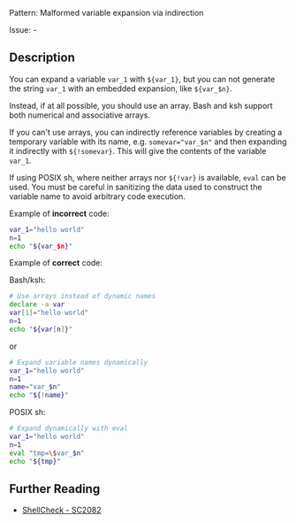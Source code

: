 Pattern: Malformed variable expansion via indirection

Issue: -

## Description

You can expand a variable `var_1` with `${var_1}`, but you can not generate the string `var_1` with an embedded expansion, like `${var_$n}`.

Instead, if at all possible, you should use an array. Bash and ksh support both numerical and associative arrays.

If you can't use arrays, you can indirectly reference variables by creating a temporary variable with its name, e.g. `somevar="var_$n"` and then expanding it indirectly with `${!somevar}`. This will give the contents of the variable `var_1`.

If using POSIX sh, where neither arrays nor `${!var}` is available, `eval` can be used. You must be careful in sanitizing the data used to construct the variable name to avoid arbitrary code execution.

Example of **incorrect** code:

```sh
var_1="hello world"
n=1
echo "${var_$n}"
```

Example of **correct** code:

Bash/ksh:

```sh
# Use arrays instead of dynamic names
declare -a var
var[1]="hello world"
n=1
echo "${var[n]}"
```

or

```sh
# Expand variable names dynamically
var_1="hello world"
n=1
name="var_$n"
echo "${!name}"
```

POSIX sh:

```sh
# Expand dynamically with eval
var_1="hello world"
n=1
eval "tmp=\$var_$n"
echo "${tmp}"
```

## Further Reading

* [ShellCheck - SC2082](https://github.com/koalaman/shellcheck/wiki/SC2082)
